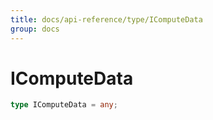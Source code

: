 ```yaml
---
title: docs/api-reference/type/IComputeData
group: docs
---
```


# IComputeData

```ts
type IComputeData = any;
```


